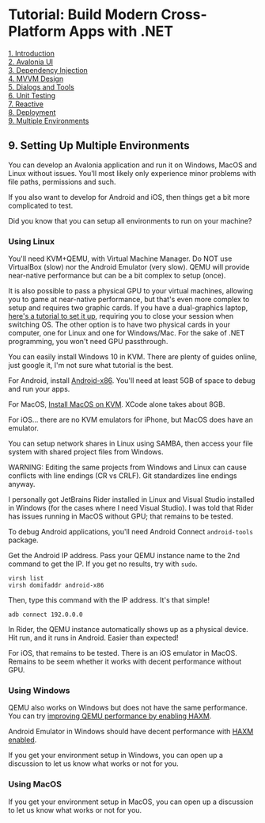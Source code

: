 # Tutorial: Build Modern Cross-Platform Apps with .NET

[1. Introduction](README.md)  
[2. Avalonia UI](2_Avalonia.md)  
[3. Dependency Injection](3_DependencyInjection.md)  
[4. MVVM Design](4_MVVM.md)  
[5. Dialogs and Tools](5_DialogsTools.md)  
[6. Unit Testing](6_UnitTesting.md)  
[7. Reactive](7_Reactive.md)  
[8. Deployment](8_Deployment.md)  
[9. Multiple Environments](9_MultipleEnvironments.md)

## 9. Setting Up Multiple Environments

You can develop an Avalonia application and run it on Windows, MacOS and Linux without issues. 
You'll most likely only experience minor problems with file paths, permissions and such.

If you also want to develop for Android and iOS, then things get a bit more complicated to test.

Did you know that you can setup all environments to run on your machine?

### Using Linux

You'll need KVM+QEMU, with Virtual Machine Manager. Do NOT use VirtualBox (slow) nor the Android Emulator (very slow). 
QEMU will provide near-native performance but can be a bit complex to setup (once).

It is also possible to pass a physical GPU to your virtual machines, allowing you to game at near-native performance, 
but that's even more complex to setup and requires two graphic cards. If you have a dual-graphics laptop, [here's a tutorial to set it up](https://github.com/mysteryx93/GPU-Passthrough-with-Optimus-Manager-Guide),
requiring you to close your session when switching OS. The other option is to have two physical cards in your computer, one for Linux and one for Windows/Mac.
For the sake of .NET programming, you won't need GPU passthrough.

You can easily install Windows 10 in KVM. There are plenty of guides online, just google it, I'm not sure what tutorial is the best.

For Android, install [Android-x86](https://www.android-x86.org/). You'll need at least 5GB of space to debug and run your apps.

For MacOS, [Install MacOS on KVM](https://github.com/kholia/OSX-KVM). XCode alone takes about 8GB.

For iOS... there are no KVM emulators for iPhone, but MacOS does have an emulator.

You can setup network shares in Linux using SAMBA, then access your file system with shared project files from Windows.

WARNING: Editing the same projects from Windows and Linux can cause conflicts with line endings (CR vs CRLF). Git standardizes line endings anyway.

I personally got JetBrains Rider installed in Linux and Visual Studio installed in Windows (for the cases where I need Visual Studio). I was told that Rider has 
issues running in MacOS without GPU; that remains to be tested.

To debug Android applications, you'll need Android Connect `android-tools` package.

Get the Android IP address. Pass your QEMU instance name to the 2nd command to get the IP. If you get no results, try with `sudo`.

    virsh list
    virsh domifaddr android-x86

Then, type this command with the IP address. It's that simple!

    adb connect 192.0.0.0

In Rider, the QEMU instance automatically shows up as a physical device. Hit run, and it runs in Android. Easier than expected!

For iOS, that remains to be tested. There is an iOS emulator in MacOS. Remains to be seem whether it works with decent performance without GPU.

### Using Windows

QEMU also works on Windows but does not have the same performance. You can try [improving QEMU performance by enabling HAXM](https://www.qemu.org/2017/11/22/haxm-usage-windows/).

Android Emulator in Windows should have decent performance with [HAXM enabled](https://learn.microsoft.com/en-us/xamarin/android/get-started/installation/android-emulator/hardware-acceleration?pivots=windows).

If you get your environment setup in Windows, you can open up a discussion to let us know what works or not for you.

### Using MacOS

If you get your environment setup in MacOS, you can open up a discussion to let us know what works or not for you.
